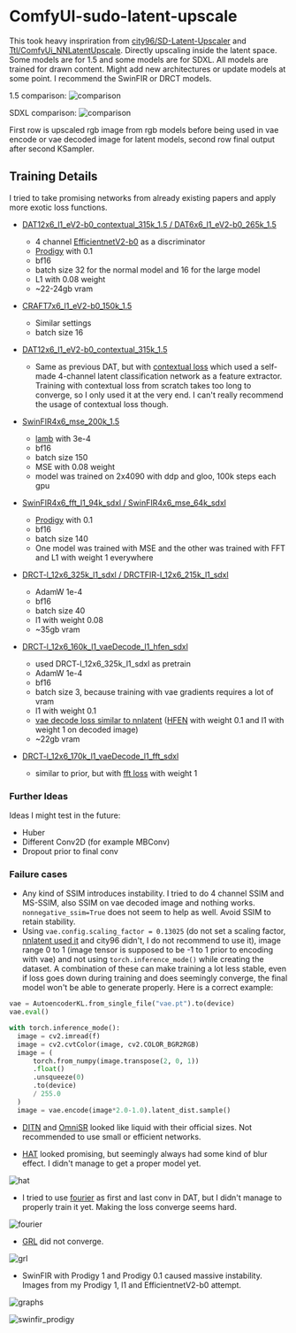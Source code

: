 # ComfyUI-sudo-latent-upscale

This took heavy inspriration from [city96/SD-Latent-Upscaler](https://github.com/city96/SD-Latent-Upscaler) and [Ttl/ComfyUi_NNLatentUpscale](https://github.com/Ttl/ComfyUi_NNLatentUpscale). Directly upscaling inside the latent space. 
Some models are for 1.5 and some models are for SDXL. All models are trained for drawn content. Might add new architectures or update models at some point. I recommend the SwinFIR or DRCT models.

1.5 comparison:
![comparison](https://github.com/styler00dollar/ComfyUI-sudo-latent-upscale/assets/51405565/9bae2125-9ffd-482c-aca5-023ab1e304b4)

SDXL comparison:
![comparison](https://github.com/styler00dollar/ComfyUI-sudo-latent-upscale/assets/51405565/bf86ad0b-442c-46c1-9ad0-cfb6d55a7963)

First row is upscaled rgb image from rgb models before being used in vae encode or vae decoded image for latent models, second row final output after second KSampler.

## Training Details
I tried to take promising networks from already existing papers and apply more exotic loss functions. 

- [DAT12x6_l1_eV2-b0_contextual_315k_1.5 / DAT6x6_l1_eV2-b0_265k_1.5](https://github.com/LeapLabTHU/DAT)
  - 4 channel [EfficientnetV2-b0](https://github.com/huggingface/pytorch-image-models/blob/main/timm/models/efficientnet.py) as a discriminator
  - [Prodigy](https://pytorch-optimizers.readthedocs.io/en/latest/optimizer/#pytorch_optimizer.Prodigy) with 0.1
  - bf16
  - batch size 32 for the normal model and 16 for the large model
  - L1 with 0.08 weight
  - ~22-24gb vram

- [CRAFT7x6_l1_eV2-b0_150k_1.5](https://github.com/AVC2-UESTC/CRAFT-SR)
  - Similar settings
  - batch size 16
  
- [DAT12x6_l1_eV2-b0_contextual_315k_1.5](https://github.com/LeapLabTHU/DAT)
  - Same as previous DAT, but with [contextual loss](https://github.com/styler00dollar/Colab-traiNNer/blob/a8d97b4826c01d7b206e7a320156d8666db1efd2/code/loss/loss.py#L715) which used 
a self-made 4-channel latent classification network as a feature extractor. Training with contextual loss from scratch takes too long to converge, so I only used it at the very end. I can't really recommend the usage of contextual loss though.

- [SwinFIR4x6_mse_200k_1.5](https://github.com/Zdafeng/SwinFIR)
  - [lamb](https://github.com/cybertronai/pytorch-lamb/blob/5ef3ebd5e32f7a7bdcddbb2ce55879bfa88f6a5f/pytorch_lamb/lamb.py) with 3e-4
  - bf16
  - batch size 150
  - MSE with 0.08 weight
  - model was trained on 2x4090 with ddp and gloo, 100k steps each gpu

- [SwinFIR4x6_fft_l1_94k_sdxl / SwinFIR4x6_mse_64k_sdxl](https://github.com/Zdafeng/SwinFIR)
  - [Prodigy](https://pytorch-optimizers.readthedocs.io/en/latest/optimizer/#pytorch_optimizer.Prodigy) with 0.1
  - bf16
  - batch size 140
  - One model was trained with MSE and the other was trained with FFT and L1 with weight 1 everywhere

- [DRCT-l_12x6_325k_l1_sdxl / DRCTFIR-l_12x6_215k_l1_sdxl](https://github.com/ming053l/DRCT)
  - AdamW 1e-4
  - bf16
  - batch size 40
  - l1 with weight 0.08
  - ~35gb vram

- [DRCT-l_12x6_160k_l1_vaeDecode_l1_hfen_sdxl](https://github.com/ming053l/DRCT)
  - used DRCT-l_12x6_325k_l1_sdxl as pretrain
  - AdamW 1e-4
  - bf16
  - batch size 3, because training with vae gradients requires a lot of vram
  - l1 with weight 0.1
  - [vae decode loss similar to nnlatent](https://github.com/Ttl/ComfyUi_NNLatentUpscale/blob/08105da31dbd7a54569661e135835e73bd8064b0/latent_resizer_train.py#L115) ([HFEN](https://github.com/styler00dollar/Colab-traiNNer/blob/ebb5e8cc83ebe6250b76d39fa9cd725b02e33710/code/loss/loss.py#L129) with weight 0.1 and l1 with weight 1 on decoded image)
  - ~22gb vram

- [DRCT-l_12x6_170k_l1_vaeDecode_l1_fft_sdxl](https://github.com/ming053l/DRCT)
  - similar to prior, but with [fft loss](https://github.com/styler00dollar/Colab-traiNNer/blob/ebb5e8cc83ebe6250b76d39fa9cd725b02e33710/code/loss/loss.py#L425) with weight 1

### Further Ideas
Ideas I might test in the future:
- Huber
- Different Conv2D (for example MBConv)
- Dropout prior to final conv

### Failure cases
- Any kind of SSIM introduces instability. I tried to do 4 channel SSIM and MS-SSIM, also SSIM on vae decoded image and nothing works. `nonnegative_ssim=True` does not seem to help as well. Avoid SSIM to retain stability.
- Using `vae.config.scaling_factor = 0.13025` (do not set a scaling factor, [nnlatent used it](https://github.com/Ttl/ComfyUi_NNLatentUpscale/blob/08105da31dbd7a54569661e135835e73bd8064b0/latent_resizer_train.py#L248) and city96 didn't, I do not recommend to use it), image range 0 to 1 (image tensor is supposed to be -1 to 1 prior to encoding with vae) and not using `torch.inference_mode()` while creating the dataset. A combination of these can make training a lot less stable, even if loss goes down during training and does seemingly converge, the final model won't be able to generate properly. Here is a correct example:
```python
vae = AutoencoderKL.from_single_file("vae.pt").to(device)
vae.eval()

with torch.inference_mode():
  image = cv2.imread(f)
  image = cv2.cvtColor(image, cv2.COLOR_BGR2RGB)
  image = (
      torch.from_numpy(image.transpose(2, 0, 1))
      .float()
      .unsqueeze(0)
      .to(device)
      / 255.0
  )
  image = vae.encode(image*2.0-1.0).latent_dist.sample()
```
- [DITN](https://github.com/yongliuy/DITN) and [OmniSR](https://github.com/Francis0625/Omni-SR) looked like liquid with their official sizes. Not recommended to use small or efficient networks.

- [HAT](https://github.com/XPixelGroup/HAT) looked promising, but seemingly always had some kind of blur effect. I didn't manage to get a proper model yet.

![hat](https://github.com/styler00dollar/ComfyUI-sudo-latent-upscale/assets/51405565/d30ecd0a-b1be-4588-9155-7bddaa5d47bc)

- I tried to use [fourier](https://github.com/advimman/lama/blob/d4239d84c0e1040aabf7a95e3dc85cf728dfc9f4/saicinpainting/training/modules/ffc.py#L49) as first and last conv in DAT, but I didn't manage to properly train it yet. Making the loss converge seems hard.

![fourier](https://github.com/styler00dollar/ComfyUI-sudo-latent-upscale/assets/51405565/cabc7ad5-f577-45fc-9086-0fccd009b777)

- [GRL](https://github.com/ofsoundof/GRL-Image-Restoration) did not converge.
  
 ![grl](https://github.com/styler00dollar/ComfyUI-sudo-latent-upscale/assets/51405565/3ceba02f-2f0d-4872-8fc3-fc930785658a)

- SwinFIR with Prodigy 1 and Prodigy 0.1 caused massive instability. Images from my Prodigy 1, l1 and EfficientnetV2-b0 attempt.

![graphs](https://github.com/styler00dollar/ComfyUI-sudo-latent-upscale/assets/51405565/957aff0b-8670-471e-8f10-4231426a87c2)

![swinfir_prodigy](https://github.com/styler00dollar/ComfyUI-sudo-latent-upscale/assets/51405565/5c010b34-3b6e-4188-a561-e013bd52f185)

